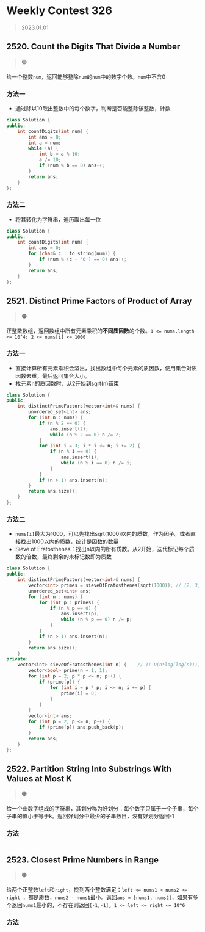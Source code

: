 # Weekly Contest 326
> 2023.01.01

## 2520. Count the Digits That Divide a Number

> :green_circle:

给一个整数`num`，返回能够整除`num`的`num`中的数字个数。`num`中不含0

### 方法一

- 通过除以10取出整数中的每个数字，判断是否能整除该整数，计数

```cpp
class Solution {
public:
    int countDigits(int num) {
        int ans = 0;
        int a = num;
        while (a) {
            int b = a % 10;
            a /= 10;
            if (num % b == 0) ans++;
        }
        return ans;
    }
};
```

### 方法二

- 将其转化为字符串，遍历取出每一位

```cpp
class Solution {
public:
    int countDigits(int num) {
        int ans = 0;
        for (char& c : to_string(num)) {
            if (num % (c - '0') == 0) ans++;
        }
        return ans;
    }
};
```

## 2521. Distinct Prime Factors of Product of Array

> :orange_circle:

正整数数组，返回数组中所有元素乘积的**不同质因数**的个数。`1 <= nums.length <= 10^4; 2 <= nums[i] <= 1000`

### 方法一

- 直接计算所有元素乘积会溢出，找出数组中每个元素的质因数，使用集合对质因数去重，最后返回集合大小。
- 找元素n的质因数时，从2开始到sqrt(n)结束

```cpp
class Solution {
public:
    int distinctPrimeFactors(vector<int>& nums) {
        unordered_set<int> ans;
        for (int n : nums) {
            if (n % 2 == 0) {
                ans.insert(2);
                while (n % 2 == 0) n /= 2;
            }
            for (int i = 3; i * i <= n; i += 2) {
                if (n % i == 0) {
                    ans.insert(i);
                    while (n % i == 0) n /= i;
                }
            }
            if (n > 1) ans.insert(n);
        }
        return ans.size();
    }
};
```

### 方法二

- `nums[i]`最大为1000，可以先找出sqrt(1000)以内的质数，作为因子。或者直接找出1000以内的质数，统计是因数的数量
- Sieve of Eratosthenes：找出n以内的所有质数。从2开始，迭代标记每个质数的倍数，最终剩余的未标记数即为质数

```cpp
class Solution {
public:
    int distinctPrimeFactors(vector<int>& nums) {
        vector<int> primes = sieveOfEratosthenes(sqrt(1000)); // {2, 3, 5, 7, 11, 13, 17, 19, 23, 29, 31}
        unordered_set<int> ans;
        for (int n : nums) {
            for (int p : primes) {
                if (n % p == 0) {
                    ans.insert(p);
                    while (n % p == 0) n /= p;
                }
            }
            if (n > 1) ans.insert(n);
        }
        return ans.size();
    }
private: 
    vector<int> sieveOfEratosthenes(int n) { 	// T: O(n*log(log(n))), S: O(n)
        vector<bool> prime(n + 1, 1);
        for (int p = 2; p * p <= n; p++) {
            if (prime[p]) {
                for (int i = p * p; i <= n; i += p) {
                    prime[i] = 0;
                }
            }
        }
        vector<int> ans;
        for (int p = 2; p <= n; p++) {
            if (prime[p]) ans.push_back(p);
        }
        return ans;
    }
};
```

## 2522. Partition String Into Substrings With Values at Most K

> :orange_circle:

给一个由数字组成的字符串，其划分称为好划分：每个数字只属于一个子串，每个子串的值小于等于k。返回好划分中最少的子串数目，没有好划分返回-1

### 方法

```cpp

```

## 2523. Closest Prime Numbers in Range

> :orange_circle:

给两个正整数`left`和`right`，找到两个整数满足：`left <= nums1 < nums2 <= right `，都是质数，`nums2 - nums1`最小。返回`ans = [nums1, nums2]`，如果有多个返回`nums1`最小的，不存在则返回`[-1,-1]`。`1 <= left <= right <= 10^6`

### 方法
